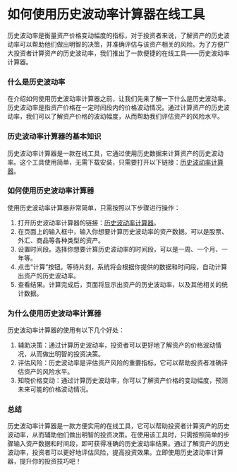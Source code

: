 如何使用历史波动率计算器在线工具
================

历史波动率是衡量资产价格变动幅度的指标，对于投资者来说，了解资产的历史波动率可以帮助他们做出明智的决策，并准确评估与该资产相关的风险。为了方便广大投资者计算资产的历史波动率，我们推出了一款便捷的在线工具——历史波动率计算器。

### 什么是历史波动率

在介绍如何使用历史波动率计算器之前，让我们先来了解一下什么是历史波动率。历史波动率是指资产价格在一定时间段内的价格波动情况。通过计算资产的历史波动率，我们可以了解资产价格的波动幅度，从而帮助我们评估资产的风险水平。

### 历史波动率计算器的基本知识

历史波动率计算器是一款在线工具，它通过使用历史数据来计算资产的历史波动率。这个工具使用简单，无需下载安装，只需要打开以下链接：[历史波动率计算器](https://www.onlinecalculatorsfree.com/zh-cn/math/historical-volatility-calculator.html)。

### 如何使用历史波动率计算器

使用历史波动率计算器非常简单，只需按照以下步骤进行操作：

1. 打开历史波动率计算器的链接：[历史波动率计算器](https://www.onlinecalculatorsfree.com/zh-cn/math/historical-volatility-calculator.html)。
2. 在页面上的输入框中，输入你想要计算历史波动率的资产数据。可以是股票、外汇、商品等各种类型的资产。
3. 设置时间段。选择你想要计算历史波动率的时间段，可以是一周、一个月、一年等。
4. 点击“计算”按钮。等待片刻，系统将会根据你提供的数据和时间段，自动计算出资产的历史波动率。
5. 查看结果。计算完成后，页面将显示出资产的历史波动率，以及其他相关的统计数据。

### 为什么使用历史波动率计算器

历史波动率计算器的使用有以下几个好处：

1. 辅助决策：通过计算历史波动率，投资者可以更好地了解资产的价格波动情况，从而做出明智的投资决策。
2. 评估风险：历史波动率是评估资产风险的重要指标，它可以帮助投资者准确评估资产的风险水平。
3. 知晓价格变动：通过计算历史波动率，你可以了解资产价格的变动幅度，预测未来可能的价格波动情况。

### 总结

历史波动率计算器是一款方便实用的在线工具，它可以帮助投资者计算资产的历史波动率，从而辅助他们做出明智的投资决策。在使用该工具时，只需按照简单的步骤输入资产数据和时间段，即可获得准确的历史波动率结果。通过了解资产的历史波动率，投资者可以更好地评估风险，提高投资效果。立即使用历史波动率计算器，提升你的投资技巧吧！